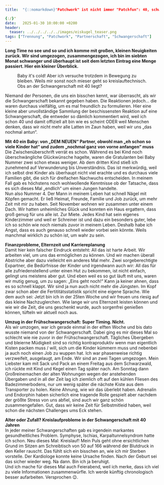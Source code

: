 ```yaml
---
title:  "{::nomarkdown}"Patchwork" ist nicht immer "Patchfun": 40, schwanger vom Neuen & ein Umzug

{:/}"
date:   2025-01-30 10:00:00 +0200
header:
  teaser: ../../../../../images/eiskugel_teaser.png
tags: ["Trennung", "Patchwork", "Partnerschaft", "Schwangerschaft"]
---
```


**Long Time no see und so und ich komme mit großen, kleinen Neuigkeiten zurück. Wir sind umgezogen, zusammengezogen, ich bin im siebten Monat schwanger und überhaupt ist seit dem letzten Eintrag eine Menge passiert. Hier ein kleiner Überblick.**

<figure>
  <img src="../../../../../images/eiskugel.png" alt="">
  <figcaption>Baby it's cold! Aber ich versuche trotzdem in Bewegung zu bleiben. Weils mir sonst noch mieser geht so kreislauftechnisch. Obs an der Schwangerschaft mit 40 liegt?</figcaption>
</figure>      

Niemand der Personen, die uns ein bisschen kennt, war überrascht, als wir die Schwangerschaft bekannt gegeben haben. Die Reaktionen jedoch… die waren durchaus vielfältig, um es mal freundlich zu formulieren. Hier eine kleine aber unvollständige Sammlung der beschissensten Reaktion auf eine Schwangerschaft, die entweder so dämlich kommentiert wird, weil ich schon 40 und damit offiziell alt bin wie es scheint ODER weil Menschen denken, dass wir nicht mehr alle Latten im Zaun haben, weil wir uns „das nochmal antun“. 

<b>Mit 40 ein Baby: von „DEM NEUEN“ Partner, obwohl man „eh schon so viele Kinder hat“ und zudem „nochmal ganz von vorne anfangen“ muss</b><br>
Die Zwischenüberschrift verrät es schon. Während es bei Kind noch überschwängliche Glückwünsche hagelte, waren die Gratulanten bei Baby Nummer zwei schon etwas weniger. Ab dem dritten Kind stieß ich zunehmend auf Verwunderung bis Unverständnis. Das ist merkwürdig, weil ich selbst drei Kinder als überhaupt nicht viel erachte und es durchaus viele Familien gibt, die sich für dreifachen Nachwuchs entscheiden. In meinem Fall gab es höchstens noch wohlwollende Kenntnisse ob der Tatsache, dass es sich dieses Mal „endlich“ um einen Jungen handelte. 
<br>
Nun also Nummer 4. Der Mann in meinem Leben hat schnell Nägel mit Köpfen gemacht. Er ließ Heimat, Freunde, Familie und Job zurück, um mehr Zeit mit mir zu haben. Seit November wohnen wir zusammen unter einem Dach. Wir hatten unheimliches Glück und konnten ein Haus ergattern, dass groß genug für uns alle ist. Zur Miete. Jedes Kind hat sein eigenes Kinderzimmer und weil er Schreiner ist und dazu ein besonders guter, lebe ich so schön wie noch niemals zuvor in meinem Leben. Deshalb habe ich Angst, dass es auch genauso schnell wieder vorbei sein könnte. Weils manchmal wirklich zu schön ist, um wahr zu sein. 

<b>Finanzprobleme, Elternzeit und Karriereplanung</b><br>
Damit hier kein falscher Eindruck entsteht: All das ist harte Arbeit. Wir arbeiten viel, um uns das ermöglichen zu können. Und wir machen überall Abstriche aber dazu vielleicht ein anderes Mal mehr. Zwei sorgeberechtigte Expartner, die Bedürfnisse der Kinder und irgendwann auch wir: All das für alle zufriedenstellend unter einen Hut zu bekommen, ist nicht einfach, gelingt uns meistens aber gut. Und eben weil es so gut läuft mit uns, waren wir mutig genug, um zu sagen: „Eins geht noch!“ Kann ja keiner ahnen, dass es so schnell klappt. Wir sind ja nun auch nicht mehr die Jüngsten. Im Kopf zwar schon aber die Fertititätsstatistik spricht eine eigene Sprache. Wie dem auch sei: Jetzt bin ich in der 25ten Woche und wir freuen uns riesig auf das kleine Nachzuglerchen. Wie lange wir uns Elternzeit leisten können und wie wir die Zeit, die uns geschenkt wurde, auch sorgenfrei genießen können, tüfteln wir aktuell noch aus.


<b>Umzug in der Frühschwangerschaft: Super Timing. Nicht.</b><br>
Als wir umzogen, war ich gerade einmal in der elften Woche und bis dato wusste niemand von der Schwangerschaft. Dabei ging es mir dieses Mal so schlecht wie nie zuvor in der Frühschwangerschaft. Tägliches Übergeben und bleierne Müdigkeit sind so richtig kontraproduktiv wenn man eigentlich Kisten packen muss / will, sich um die Kinder kümmern muss und nebenbei ja auch noch einen Job zu wuppen hat. Ich war phasenweise richtig verzweifelt, ausgelaugt, am Ende. Wir sind an zwei Tagen umgezogen. Mein Liebster kam mit Sack und Pack an einem Freitag aus dem Schwarzwald, ich rückte mit Kind und Kegel einen Tag später nach. Am Sonntag dann Großreinemachen der alten Wohnungen wegen der anstehenden Übergaben und in all der Zeit lag ich ziemlich oft auf den kühlen Fliesen des Badezimmerbodens, nur um wenig später die nächste Kiste aus dem Transporter zu holen. Keine Ahnung, wie wir das überlebt haben. Adrenalin und Endorphin haben sicherlich eine tragende Rolle gespielt aber nachdem der größte Stress von uns abfiel, sind auch wir ganz schön zusammengefallen. Gut, dass wir keine Zeit für Selbstmitleid haben, weil schon die nächsten Challenges ums Eck stehen.
 

<b>Alter oder Zufall? Kreislaufprobleme in der Schwangerschaft mit 40 Jahren</b><br>
In jeder meiner Schwangerschaften gab es irgendein markantes gesundheitliches Problem. Symphyse, Ischias, Karpaltunnelsyndrom hatte ich schon. Neu dieses Mal: Kreislauf! Mein Puls geht ohne ersichtlichen Grund im Sitzen am Schreibtisch von 50 auf 166 während der Blutdruck in den Keller rauscht. Das fühlt sich ein bisschen an, wie ich mir Sterben vorstelle. Der Kardiologe konnte keine Ursache finden. Nach der Geburt sei das sicher wieder weg. Na dann. Bin ich ja beruhigt.
<br>
Und ich mache für dieses Mal auch Feierabend, weil ich merke, dass ich viel zu viele Informationen zusammenwürfle. Ich werde künftig chronologisch besser aufarbeiten. Versprochen 😉.












 






 

 





 









 















 















 

 





 

  


 
 
 
 


   


 



 






 






 


 
 






















 








 

   



















  












 






 





  


  






					 


 
 









